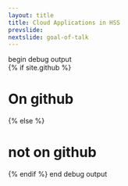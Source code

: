 ```yaml
---
layout: title
title: Cloud Applications in HSS
prevslide: 
nextslide: goal-of-talk
---
```

begin debug output<br/>
{% if site.github %}
<h1>On github</h1>
{% else %}
<h1>not on github</h1>
{% endif %}
end debug output</br>
